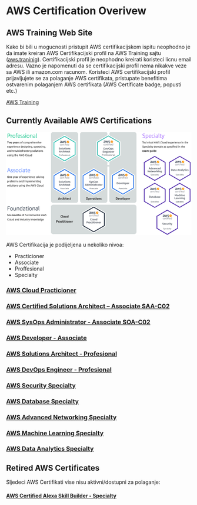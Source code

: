 # AWS Certification Overivew

## AWS Training Web Site
Kako bi bili u mogucnosti pristupit AWS certifikacijskom ispitu neophodno je da imate kreiran AWS Certifikacijski profil na AWS Training sajtu ([aws.traninig](https://www.aws.training/)). Certifikacijski profil je neophodno kreirati koristeci licnu email adresu. Vazno je napomenuti da se certifikacijski profil nema nikakve veze sa AWS ili amazon.com racunom. Koristeci AWS certifikacijski profil prijavljujete se za polaganje AWS certifikata, pristupate benefitima ostvarenim polaganjem AWS certifikata (AWS Certificate badge, popusti etc.)

[AWS Training](https://www.aws.training/)

## Currently Available AWS Certifications 
![AWS Certification](/images/aws-certfication.png)

AWS Certifikacija je podijeljena u nekoliko nivoa:  
- Practicioner  
- Associate  
- Proffesional  
- Specialty


### [AWS Cloud Practicioner](/aws/certs/associate/cloud-practicioner.md)

### [AWS Certified Solutions Architect – Associate SAA-C02](/aws/certs/associate/aws-saa-co2.md)
### [AWS SysOps Administrator - Associate SOA-C02](/aws/certs/associate/sysops-associate.md)
### [AWS Developer - Associate](/aws/certs/associate/developer-associate.md)

### [AWS Solutions Architect - Profesional](/aws/certs/pro/saa-pro.md)
### [AWS DevOps Engineer - Profesional](/aws/certs/pro/devops-pro.md) 

### [AWS Security Specialty](/aws/certs/specialty/security-specialty.md)
### [AWS Database Specialty](/aws/certs/specialty/db-specialty.md)
### [AWS Advanced Networking Specialty](/aws/certs/specialty/networking-specialty.md)
### [AWS Machine Learning Specialty](/aws/certs/specialty/ml-specialty.md)
### [AWS Data Analytics Specialty](/aws/certs/specialty/data-analytics-specialty.md)

## Retired AWS Certificates

Sljedeci AWS Certifikati vise nisu aktivni/dostupni za polaganje: 
#### [AWS Certified Alexa Skill Builder - Specialty](https://aws.amazon.com/certification/certified-alexa-skill-builder-specialty/)